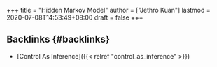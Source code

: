 +++
title = "Hidden Markov Model"
author = ["Jethro Kuan"]
lastmod = 2020-07-08T14:53:49+08:00
draft = false
+++

## Backlinks {#backlinks}

- [Control As Inference]({{< relref "control_as_inference" >}})
